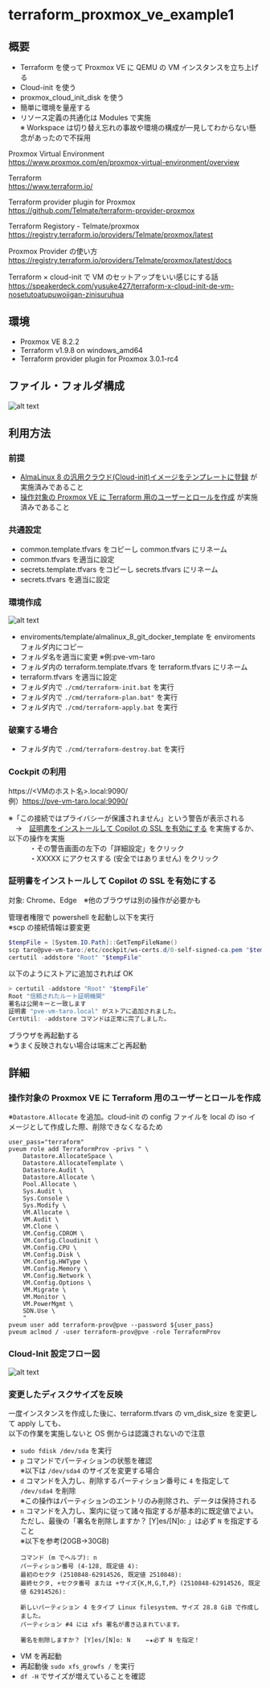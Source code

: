# terraform_proxmox_ve_example1

## 概要
* Terraform を使って Proxmox VE に QEMU の VM インスタンスを立ち上げる
* Cloud-init を使う
* proxmox_cloud_init_disk を使う 
* 簡単に環境を量産する
* リソース定義の共通化は Modules で実施  
  ※ Workspace は切り替え忘れの事故や環境の構成が一見してわからない懸念があったので不採用

Proxmox Virtual Environment  
https://www.proxmox.com/en/proxmox-virtual-environment/overview  

Terraform  
https://www.terraform.io/  

Terraform provider plugin for Proxmox  
https://github.com/Telmate/terraform-provider-proxmox  

Terraform Registory - Telmate/proxmox  
https://registry.terraform.io/providers/Telmate/proxmox/latest  

Proxmox Provider の使い方  
https://registry.terraform.io/providers/Telmate/proxmox/latest/docs  

Terraform × cloud-init で VM のセットアップをいい感じにする話  
https://speakerdeck.com/yusuke427/terraform-x-cloud-init-de-vm-nosetutoatupuwoiigan-zinisuruhua  

## 環境
* Proxmox VE 8.2.2
* Terraform v1.9.8 on windows_amd64
* Terraform provider plugin for Proxmox 3.0.1-rc4

## ファイル・フォルダ構成
![alt text](docs/images/image02.drawio.png)

## 利用方法

### 前提
* [AlmaLinux 8 の汎用クラウド(Cloud-init)イメージをテンプレートに登録](https://github.com/Tobotobo/proxmox-ve_qemu_almalinux-8/blob/main/docs/001_create_template_almalinux_8_cloud_image.md) が実施済みであること
* [操作対象の Proxmox VE に Terraform 用のユーザーとロールを作成](#操作対象の-proxmox-ve-に-terraform-用のユーザーとロールを作成) が実施済みであること

### 共通設定
* common.template.tfvars をコピーし common.tfvars にリネーム
* common.tfvars を適当に設定
* secrets.template.tfvars をコピーし secrets.tfvars にリネーム
* secrets.tfvars を適当に設定

### 環境作成
![alt text](docs/images/image01.drawio.png)
* enviroments/template/almalinux_8_git_docker_template を enviroments フォルダ内にコピー
* フォルダ名を適当に変更 ※例:pve-vm-taro
* フォルダ内の terraform.template.tfvars を terraform.tfvars にリネーム
* terraform.tfvars を適当に設定
* フォルダ内で `./cmd/terraform-init.bat` を実行
* フォルダ内で `./cmd/terraform-plan.bat"` を実行
* フォルダ内で `./cmd/terraform-apply.bat` を実行

### 破棄する場合  
* フォルダ内で `./cmd/terraform-destroy.bat` を実行 

### Cockpit の利用

https://<VMのホスト名>.local:9090/  
例）https://pve-vm-taro.local:9090/  

※「この接続ではプライバシーが保護されません」という警告が表示される  
　→　[証明書をインストールして Copilot の SSL を有効にする](#証明書をインストールして-copilot-の-ssl-を有効にする) を実施するか、以下の操作を実施  
　　　・その警告画面の左下の「詳細設定」をクリック  
　　　・XXXXX にアクセスする (安全ではありません) をクリック  

### 証明書をインストールして Copilot の SSL を有効にする
対象: Chrome、Edge　※他のブラウザは別の操作が必要かも

管理者権限で powershell を起動し以下を実行  
※scp の接続情報は要変更
```ps1
$tempFile = [System.IO.Path]::GetTempFileName()
scp taro@pve-vm-taro:/etc/cockpit/ws-certs.d/0-self-signed-ca.pem "$tempFile"
certutil -addstore "Root" "$tempFile"
```

以下のようにストアに追加されれば OK
```ps1
> certutil -addstore "Root" "$tempFile"
Root "信頼されたルート証明機関"
署名は公開キーと一致します
証明書 "pve-vm-taro.local" がストアに追加されました。
CertUtil: -addstore コマンドは正常に完了しました。
```

ブラウザを再起動する  
※うまく反映されない場合は端末ごと再起動

## 詳細

### 操作対象の Proxmox VE に Terraform 用のユーザーとロールを作成

※`Datastore.Allocate` を追加。cloud-init の config ファイルを local の iso イメージとして作成した際、削除できなくなるため
```
user_pass="terraform"
pveum role add TerraformProv -privs " \
    Datastore.AllocateSpace \
    Datastore.AllocateTemplate \
    Datastore.Audit \
    Datastore.Allocate \
    Pool.Allocate \
    Sys.Audit \
    Sys.Console \
    Sys.Modify \
    VM.Allocate \
    VM.Audit \
    VM.Clone \
    VM.Config.CDROM \
    VM.Config.Cloudinit \
    VM.Config.CPU \
    VM.Config.Disk \
    VM.Config.HWType \
    VM.Config.Memory \
    VM.Config.Network \
    VM.Config.Options \
    VM.Migrate \
    VM.Monitor \
    VM.PowerMgmt \
    SDN.Use \
    "
pveum user add terraform-prov@pve --password ${user_pass}
pveum aclmod / -user terraform-prov@pve -role TerraformProv
```

### Cloud-Init 設定フロー図
![alt text](docs/images/image03.drawio.png)

### 変更したディスクサイズを反映
一度インスタンスを作成した後に、terraform.tfvars の vm_disk_size を変更して apply しても、  
以下の作業を実施しないと OS 側からは認識されないので注意

* `sudo fdisk /dev/sda` を実行
* `p` コマンドでパーティションの状態を確認  
  ※以下は `/dev/sda4` のサイズを変更する場合
* `d` コマンドを入力し、削除するパーティション番号に `4` を指定して `/dev/sda4` を削除  
  ※この操作はパーティションのエントリのみ削除され、データは保持される
* `n` コマンドを入力し、案内に従って諸々指定するが基本的に既定値でよい。ただし、最後の「署名を削除しますか？ [Y]es/[N]o: 」は必ず `N` を指定すること  
  ※以下を参考(20GB->30GB)
  ```
  コマンド (m でヘルプ): n
  パーティション番号 (4-128, 既定値 4):  
  最初のセクタ (2510848-62914526, 既定値 2510848): 
  最終セクタ, +セクタ番号 または +サイズ{K,M,G,T,P} (2510848-62914526, 既定値 62914526): 

  新しいパーティション 4 をタイプ Linux filesystem、サイズ 28.8 GiB で作成しました。
  パーティション #4 には xfs 署名が書き込まれています。

  署名を削除しますか？ [Y]es/[N]o: N 　　←★必ず N を指定！
  ```
* VM を再起動
* 再起動後 `sudo xfs_growfs /` を実行
* `df -H` でサイズが増えていることを確認
